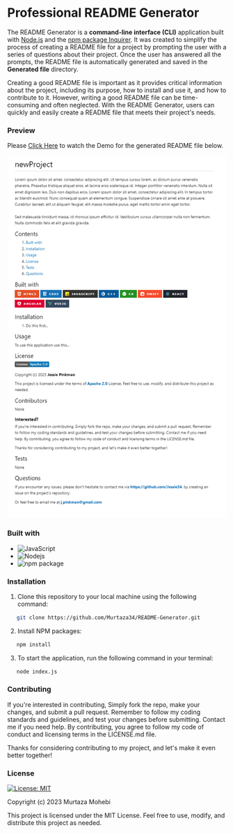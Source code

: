 # Professional README Generator

The README Generator is a **command-line interface (CLI)** application built with [Node.js](https://nodejs.org/en/) and the [npm package Inquirer](https://www.npmjs.com/package/inquirer). It was created to simplify the process of creating a README file for a project by prompting the user with a series of questions about their project. Once the user has answered all the prompts, the README file is automatically generated and saved in the **Generated file** directory.

Creating a good README file is important as it provides critical information about the project, including its purpose, how to install and use it, and how to contribute to it. However, writing a good README file can be time-consuming and often neglected. With the README Generator, users can quickly and easily create a README file that meets their project's needs.

### Preview

Please [Click Here](https://youtu.be/cT-fPHC6reg) to watch the Demo for the generated README file below.

![App Screenshot](./Images/generated-readme-file.png)

### Built with

- ![JavaScript](https://img.shields.io/badge/JavaScript-323330?style=for-the-badge&logo=javascript&logoColor=F7DF1E)
- ![Nodejs](https://img.shields.io/badge/Node.js-339933?style=for-the-badge&logo=nodedotjs&logoColor=white)
- ![npm package](https://img.shields.io/badge/npm-CB3837?style=for-the-badge&logo=npm&logoColor=white)

### Installation

1. Clone this repository to your local machine using the following command:

```sh
   git clone https://github.com/Murtaza34/README-Generator.git
```

2. Install NPM packages:

```sh
   npm install
```

3. To start the application, run the following command in your terminal:

```sh
   node index.js
```

### Contributing

If you're interested in contributing, Simply fork the repo, make your changes, and submit a pull request. Remember to follow my coding standards and guidelines, and test your changes before submitting. Contact me if you need help. By contributing, you agree to follow my code of conduct and licensing terms in the LICENSE.md file.

Thanks for considering contributing to my project, and let's make it even better together!

### License

[![License: MIT](https://img.shields.io/badge/License-MIT-yellow.svg)](https://opensource.org/licenses/MIT)

Copyright (c) 2023 Murtaza Mohebi

This project is licensed under the MIT License. Feel free to use, modify, and distribute this project as needed.